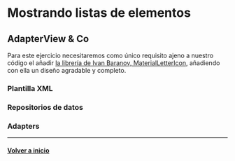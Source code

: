 # Mostrando listas de elementos

## AdapterView & Co

Para este ejercicio necesitaremos como único requisito ajeno a nuestro código el añadir [la librería de Ivan Baranov, MaterialLetterIcon](https://github.com/IvBaranov/MaterialLetterIcon), añadiendo con ella un diseño agradable y completo.

### Plantilla XML

### Repositorios de datos

### Adapters


---
#### [Volver a inicio](../../README.md)